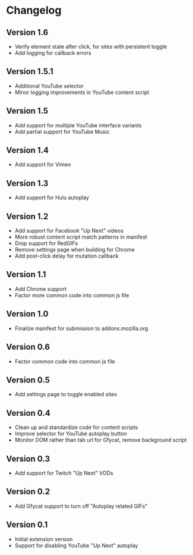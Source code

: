 # Changelog

## Version 1.6
- Verify element state after click, for sites with persistent toggle
- Add logging for callback errors

## Version 1.5.1
- Additional YouTube selector
- Minor logging improvements in YouTube content script

## Version 1.5
- Add support for multiple YouTube interface variants
- Add partial support for YouTube Music

## Version 1.4
- Add support for Vimeo

## Version 1.3
- Add support for Hulu autoplay

## Version 1.2
- Add support for Facebook "Up Next" videos
- More robust content script match patterns in manifest
- Drop support for RedGIFs
- Remove settings page when building for Chrome
- Add post-click delay for mutation callback

## Version 1.1

- Add Chrome support
- Factor more common code into common js file

## Version 1.0

- Finalize manifest for submission to addons.mozilla.org

## Version 0.6

- Factor common code into common js file

## Version 0.5

- Add settings page to toggle enabled sites

## Version 0.4

- Clean up and standardize code for content scripts
- Improve selector for YouTube autoplay button
- Monitor DOM rather than tab url for Gfycat, remove background script

## Version 0.3

- Add support for Twitch "Up Next" VODs

## Version 0.2

- Add Gfycat support to turn off "Autoplay related GIFs"

## Version 0.1

- Initial extension version
- Support for disabling YouTube "Up Next" autoplay

